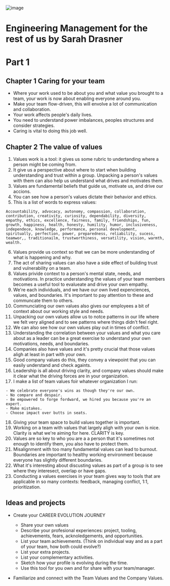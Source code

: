 ![image](https://user-images.githubusercontent.com/17634377/208537720-9a2ea6df-bbf8-4998-8a3c-a2f4b17b21cf.png)

# Engineering Management for the rest of us by Sarah Drasner

# Part 1 
## Chapter 1 Caring for your team

- Where your work used to be about you and what value you brought to a team, your work is now about enabling everyone around you.
- Make your team flow-driven, this will envolve a lot of communication and collaboration.
- Your work affects people's daily lives.
- You need to understand power imbalances, peoples structures and consider strategies.
- Caring is vital to doing this job well.

## Chapter 2 The value of values

1. Values work is a tool: it gives us some rubric to undertanding where a person might be coming from.
2. It give us a perspective about where to start when building understanding and trust within a group. Unpacking a person's values with them can also help us understand what drives and motivates them.
3. Values are fundamental beliefs that guide us, motivate us, and drive our accions. 
4. You can see how a person's values dictate their behavior and ethics.
5. This is a list of words to express values:
```
Accountability, advocacy, autonomy, compassion, collaboration, contribution, creativity, curiosity, dependability, diversity, empathy, ethics, excellence, fairness, family, friendships, fun, growth, happiness, health, honesty, humility, humor, inclusiveness, independece, knowledge, performance, personal development, spiritually, perfection, power, preparedness, reliability, sucess, teamwor,, traditionailm, trustworthiness, versatility, vision, warmth, wealth. 
```

6. Values provide us context so that we can be more understanding of what is happening and why.
7. The act of sharing values can also have a side effect of building trust and vulnerability on a team.
8. Values privide context to a person's mental state, needs, and motivations. In practice understanding the values of your team members becomes a useful tool to evalueate and drive your own empathy.
9. We're each individuals, and we have our own lived expenciences, values, and boundaries. It's important to pay  attention to these and communcate them to others.
10. Communciating our own values also gives our employees a bit of context about our working style and needs.
11. Unpacking our own values allow us to notce patterns in our life where we felt very aligned and to see patterns where things didn't feel right.
12. We can also see how our own values play out in times of conflict.
13. Understanding the correlation between your values and what you care about as a leader can be a great exercise to understand your own motivations, needs, and boundaries.
14. Companies also have values and it's pretty crucial that those values aligh at least in part with your own.
15. Good company values do this, they convey a viewpoint that you can easily understand and check againts.
16. Leadership is all about driving clarity, and company values should make it clear what the driving forces are in your organization.
17. I make a list of team values foir whatever organization I run:

```
- We celebrate everyone's wins as though they're our own.
- No compare and despair.
- Be empowered to forge fordward, we hired you because you're an expert.
- Make mistakes.
- Choose impact over butts in seats.
```

18. Giving your team space to build values together is important.
19. Working on a team with values that largely aligh with your own is nice. Clarity is what we're aiming for here. CLARITY is key.
20. Values are so key to who you are a a person that it's sometimes not enough to identify them, you also have to protect them.
21. Misalignment with too many fundamental values can lead to burnout. Boundaries are important to healthy working environment because everyone has slightly different boundaries.
22. What it's interesting about discusting values as part of a group is to see where they interesect, overlap or have gaps.
23. Conducting a values exercises in your team gives way to tools that are applicable in so many contexts: feedback, managing conflict, 1:1, prioritization.

## Ideas and projects

- Create your CAREER EVOLUTION JOURNEY
  - Share your own values 
  - Describe your profesional experiences: project, tooling, achievements, fears, acknoledgements, and opportunities.
  - List your team achievements. (Think on individual way and as a part of your team, how both could evolve?)
  - List your extra projects. 
  - List your complementary activities.
  - Sketch how your profile is evolving during the time.
  - Use this tool for you own and for share with your team/manager.

- Familiarize and connect with the Team Values and the Company Values. 
